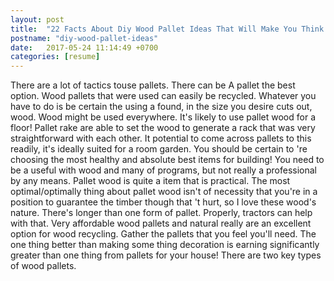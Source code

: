 ```yaml
---
layout: post
title:  "22 Facts About Diy Wood Pallet Ideas That Will Make You Think Twice"
postname: "diy-wood-pallet-ideas"
date:   2017-05-24 11:14:49 +0700
categories: [resume]
---
```

There are a lot of tactics touse pallets. There can be A pallet the best option. Wood pallets that were used can easily be recycled. Whatever you have to do is be certain the using a found, in the size you desire cuts out, wood. Wood might be used everywhere. It's likely to use pallet wood for a floor! Pallet rake are able to set the wood to generate a rack that was very straightforward with each other. It potential to come across pallets to this readily, it's ideally suited for a room garden. You should be certain to 're choosing the most healthy and absolute best items for building! You need to be a useful with wood and many of programs, but not really a professional by any means. Pallet wood is quite a item that is practical. The most optimal/optimally thing about pallet wood isn't of necessity that you're in a position to guarantee the timber though that 't hurt, so I love these wood's nature. There's longer than one form of pallet. Properly, tractors can help with that. Very affordable wood pallets and natural really are an excellent option for wood recycling. Gather the pallets that you feel you'll need. The one thing better than making some thing decoration is earning significantly greater than one thing from pallets for your house! There are two key types of wood pallets.
